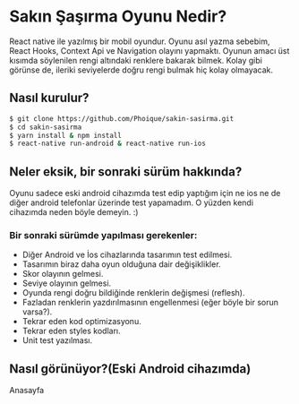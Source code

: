 # Sakın Şaşırma Oyunu Nedir?
React native ile yazılmış bir mobil oyundur. Oyunu asıl yazma sebebim, React Hooks, Context Api ve Navigation olayını yapmaktı. Oyunun amacı üst kısımda söylenilen rengi altındaki renklere bakarak bilmek. Kolay gibi görünse de, ileriki seviyelerde doğru rengi bulmak hiç kolay olmayacak.

## Nasıl kurulur?
```sh
$ git clone https://github.com/Phoique/sakin-sasirma.git
$ cd sakin-sasirma
$ yarn install & npm install
$ react-native run-android & react-native run-ios
```
## Neler eksik, bir sonraki sürüm hakkında?
Oyunu sadece eski android cihazımda test edip yaptığım için ne ios ne de diğer android telefonlar üzerinde test yapamadım. O yüzden kendi cihazımda neden böyle demeyin. :)

### Bir sonraki sürümde yapılması gerekenler:
 - Diğer Android ve İos cihazlarında tasarımın test edilmesi.
 - Tasarımın biraz daha oyun olduğuna dair değişiklikler.
 - Skor olayının gelmesi.
 - Seviye olayının gelmesi.
 - Oyunda rengi doğru bildiğinde renklerin değişmesi (reflesh).
 - Fazladan renklerin yazdırılmasının engellenmesi (eğer böyle bir sorun varsa?).
 - Tekrar eden kod optimizasyonu.
 - Tekrar eden styles kodları.
 - Unit test yazılması.

 ## Nasıl görünüyor?(Eski Android cihazımda)
 Anasayfa